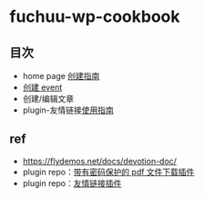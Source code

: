 # fuchuu-wp-cookbook

## 目次

- home page [创建指南](./docs/index.md)
- [创建 event](./docs/zh/createEvent.md)
- 创建/编辑文章
- plugin-友情链接[使用指南](./docs/zh/plugin-friendLink.md)

## ref

- https://flydemos.net/docs/devotion-doc/
- plugin repo：[带有密码保护的 pdf 文件下载插件](https://github.com/suhanyujie/wp-protected-pdf-download)
- plugin repo：[友情链接插件](https://github.com/suhanyujie/wp-link-gallery)
